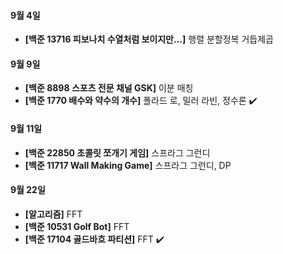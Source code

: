 #### 9월 4일

- **[백준 13716 피보나치 수열처럼 보이지만...]** 행렬 분할정복 거듭제곱

#### 9월 9일

- **[백준 8898 스포츠 전문 채널 GSK]** 이분 매칭
- **[백준 1770 배수와 약수의 개수]** 폴라드 로, 밀러 라빈, 정수론 :heavy_check_mark:

#### 9월 11일

- **[백준 22850 초콜릿 쪼개기 게임]** 스프라그 그런디
- **[백준 11717 Wall Making Game]** 스프라그 그런디, DP

#### 9월 22일

- **[알고리즘]** FFT
- **[백준 10531 Golf Bot]** FFT
- **[백준 17104 골드바흐 파티션]** FFT :heavy_check_mark:

